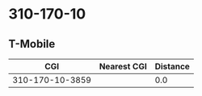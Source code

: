 # 310-170-10
## T-Mobile


| CGI | Nearest CGI | Distance |
|-----|-------------|----------|
| 310-170-10-3859 |  | 0.0 |
